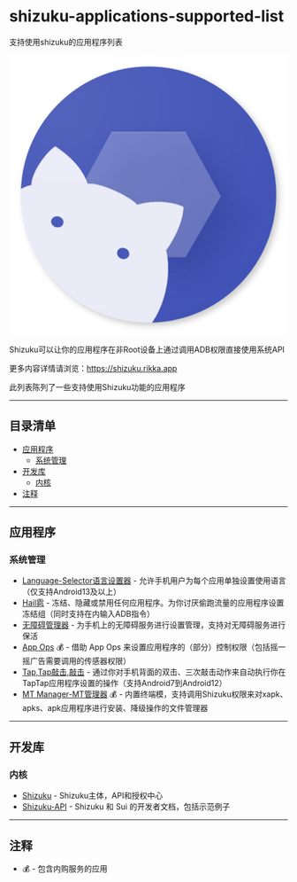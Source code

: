 # shizuku-applications-supported-list
支持使用shizuku的应用程序列表

[![shizuku-logo]](https://shizuku.rikka.app/)

Shizuku可以让你的应用程序在非Root设备上通过调用ADB权限直接使用系统API

更多内容详情请浏览：https://shizuku.rikka.app

此列表陈列了一些支持使用Shizuku功能的应用程序

--------------------


## 目录清单

- [应用程序](#应用程序)
  - [系统管理](#系统管理)
- [开发库](#开发库)
  - [内核](#内核)
- [注释](#注释)
--------------------

## 应用程序


### 系统管理

* [Language-Selector语言设置器](https://github.com/VegaBobo/Language-Selector) - 允许手机用户为每个应用单独设置使用语言（仅支持Android13及以上）
* [Hail雹](https://github.com/aistra0528/Hail) - 冻结、隐藏或禁用任何应用程序。为你讨厌偷跑流量的应用程序设置冻结组（同时支持在内输入ADB指令）
* [无障碍管理器](https://www.coolapk.com/apk/com.accessibilitymanager) - 为手机上的无障碍服务进行设置管理，支持对无障碍服务进行保活
* [App Ops](https://www.coolapk.com/apk/rikka.appops) 💰 -  借助 App Ops 来设置应用程序的（部分）控制权限（包括摇一摇广告需要调用的传感器权限）
* [Tap,Tap敲击,敲击](https://github.com/KieronQuinn/TapTap) - 通过你对手机背面的双击、三次敲击动作来自动执行你在TapTap应用程序设置的操作（支持Android7到Android12） 
* [MT Manager-MT管理器](https://mt2.cn/download) 💰 - 内置终端模，支持调用Shizuku权限来对xapk、apks、apk应用程序进行安装、降级操作的文件管理器

--------------------

## 开发库

### 内核

* [Shizuku](https://github.com/RikkaApps/Shizuku) - Shizuku主体，API和授权中心
* [Shizuku-API](https://github.com/RikkaApps/Shizuku-API) - Shizuku 和 Sui 的开发者文档，包括示范例子

--------------------

## 注释

- 💰 - 包含内购服务的应用

[shizuku-logo]:https://raw.githubusercontent.com/xiaoyangdkj/shizuku-applications-supported-list/main/image/Shizuku-logo.png "shizuku-logo"

